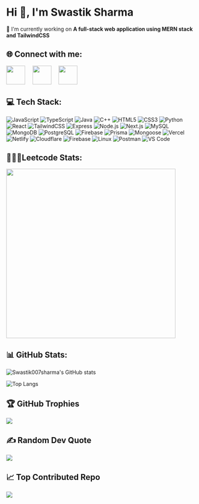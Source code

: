 # Hi 👋, I'm Swastik Sharma

🔭 I'm currently working on **A full-stack web application using MERN stack and TailwindCSS**

## 🌐 Connect with me:

[<img src = "https://github.com/Mayur-Pagote/README_Design_Kit/blob/main/public/Assets/linkedin-1.png" width="50">](https://linkedin.com/in/https://www.linkedin.com/in/swastik-sharma-756b04238/) &nbsp; &nbsp;
[<img src = "https://about.x.com/content/dam/about-twitter/x/large-x-logo.png.twimg.1920.png" width="50">](https://twitter.com/https://x.com/Swastik700) &nbsp; &nbsp;
[<img src = "https://github.com/Mayur-Pagote/README_Design_Kit/blob/main/public/Assets/instagram-1.webp" width="50">](https://instagram.com/https://www.instagram.com/swastik007sharma/)

## 💻 Tech Stack:
![JavaScript](https://img.shields.io/badge/JavaScript-000000?style=for-the-badge&logo=javascript&logoColor=white) ![TypeScript](https://img.shields.io/badge/TypeScript-000000?style=for-the-badge&logo=typescript&logoColor=white) ![Java](https://img.shields.io/badge/Java-000000?style=for-the-badge&logo=java&logoColor=white) ![C++](https://img.shields.io/badge/C++-000000?style=for-the-badge&logo=c++&logoColor=white) ![HTML5](https://img.shields.io/badge/HTML5-000000?style=for-the-badge&logo=html5&logoColor=white) ![CSS3](https://img.shields.io/badge/CSS3-000000?style=for-the-badge&logo=css3&logoColor=white) ![Python](https://img.shields.io/badge/Python-000000?style=for-the-badge&logo=python&logoColor=white) ![React](https://img.shields.io/badge/React-000000?style=for-the-badge&logo=react&logoColor=white) ![TailwindCSS](https://img.shields.io/badge/TailwindCSS-000000?style=for-the-badge&logo=tailwindcss&logoColor=white) ![Express](https://img.shields.io/badge/Express-000000?style=for-the-badge&logo=express&logoColor=white) ![Node.js](https://img.shields.io/badge/Node.js-000000?style=for-the-badge&logo=node.js&logoColor=white) ![Next.js](https://img.shields.io/badge/Next.js-000000?style=for-the-badge&logo=next.js&logoColor=white) ![MySQL](https://img.shields.io/badge/MySQL-000000?style=for-the-badge&logo=mysql&logoColor=white) ![MongoDB](https://img.shields.io/badge/MongoDB-000000?style=for-the-badge&logo=mongodb&logoColor=white) ![PostgreSQL](https://img.shields.io/badge/PostgreSQL-000000?style=for-the-badge&logo=postgresql&logoColor=white) ![Firebase](https://img.shields.io/badge/Firebase-000000?style=for-the-badge&logo=firebase&logoColor=white) ![Prisma](https://img.shields.io/badge/Prisma-000000?style=for-the-badge&logo=prisma&logoColor=white) ![Mongoose](https://img.shields.io/badge/Mongoose-000000?style=for-the-badge&logo=mongoose&logoColor=white) ![Vercel](https://img.shields.io/badge/Vercel-000000?style=for-the-badge&logo=vercel&logoColor=white) ![Netlify](https://img.shields.io/badge/Netlify-000000?style=for-the-badge&logo=netlify&logoColor=white) ![Cloudflare](https://img.shields.io/badge/Cloudflare-000000?style=for-the-badge&logo=cloudflare&logoColor=white) ![Firebase](https://img.shields.io/badge/Firebase-000000?style=for-the-badge&logo=firebase&logoColor=white) ![Linux](https://img.shields.io/badge/Linux-000000?style=for-the-badge&logo=linux&logoColor=white) ![Postman](https://img.shields.io/badge/Postman-000000?style=for-the-badge&logo=postman&logoColor=white) ![VS Code](https://img.shields.io/badge/VS%20Code-000000?style=for-the-badge&logo=vscode&logoColor=white)

## 👨🏽‍💻Leetcode Stats:
[<img width="450em" src="https://leetcard.jacoblin.cool/jayank232425?theme=dark&font=Josefin%20Slab&ext=heatmap"/>](https://leetcard.jacoblin.cool/jayank232425?theme=dark&font=Josefin%20Slab&ext=heatmap)


## 📊 GitHub Stats:
![Swastik007sharma's GitHub stats](https://github-readme-stats.vercel.app/api?username=Swastik007sharma&theme=dark&hide_border=true&include_all_commits=true&count_private=false)

![Top Langs](https://github-readme-stats.vercel.app/api/top-langs/?username=Swastik007sharma&theme=dark&hide_border=true&layout=compact)

## 🏆 GitHub Trophies
![](https://github-profile-trophy.vercel.app/?username=Swastik007sharma&theme=radical&no-frame=true&no-bg=true&margin-w=4)

## ✍️ Random Dev Quote
![](https://quotes-github-readme.vercel.app/api?type=horizontal&theme=radical)

## 📈 Top Contributed Repo
![](https://github-contributor-stats.vercel.app/api?username=Swastik007sharma&limit=5&theme=dark&combine_all_yearly_contributions=true)

